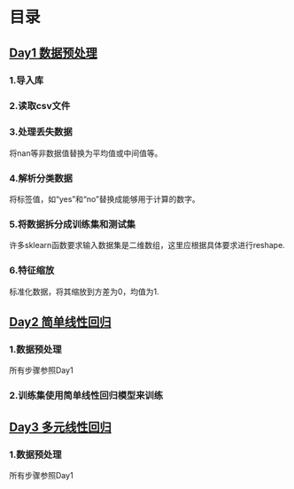 # 目录
## [Day1 数据预处理](https://github.com/grey-wings/Data-Science-Learning-Process/blob/main/%E6%9C%BA%E5%99%A8%E5%AD%A6%E4%B9%A0/100-Days-Of-ML-Code/Day1.py)
### 1.导入库
### 2.读取csv文件
### 3.处理丢失数据
将nan等非数据值替换为平均值或中间值等。
### 4.解析分类数据
将标签值，如“yes”和“no”替换成能够用于计算的数字。
### 5.将数据拆分成训练集和测试集
许多sklearn函数要求输入数据集是二维数组，这里应根据具体要求进行reshape.
### 6.特征缩放
标准化数据，将其缩放到方差为0，均值为1.

## [Day2 简单线性回归](https://github.com/grey-wings/Data-Science-Learning-Process/blob/main/%E6%9C%BA%E5%99%A8%E5%AD%A6%E4%B9%A0/100-Days-Of-ML-Code/Day2.py)
### 1.数据预处理
所有步骤参照Day1
### 2.训练集使用简单线性回归模型来训练

## [Day3 多元线性回归](https://github.com/grey-wings/Data-Science-Learning-Process/blob/main/%E6%9C%BA%E5%99%A8%E5%AD%A6%E4%B9%A0/100-Days-Of-ML-Code/Day3.py)
### 1.数据预处理
所有步骤参照Day1
